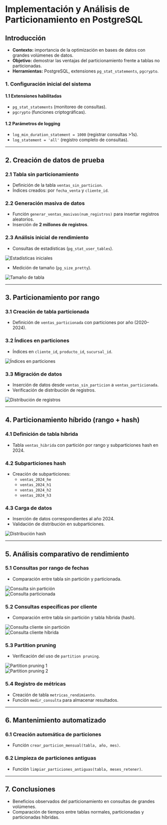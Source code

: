 # Implementación y Análisis de Particionamiento en PostgreSQL

## Introducción

- **Contexto:** importancia de la optimización en bases de datos con grandes volúmenes de datos.
- **Objetivo:** demostrar las ventajas del particionamiento frente a tablas no particionadas.
- **Herramientas:** PostgreSQL, extensiones `pg_stat_statements`, `pgcrypto`.

### 1. Configuración inicial del sistema

#### 1.1 Extensiones habilitadas

- `pg_stat_statements` (monitoreo de consultas).
- `pgcrypto` (funciones criptográficas).

#### 1.2 Parámetros de logging

- `log_min_duration_statement = 1000` (registrar consultas >1s).
- `log_statement = 'all'` (registro completo de consultas).

---

## 2. Creación de datos de prueba

### 2.1 Tabla sin particionamiento

- Definición de la tabla `ventas_sin_particion`.
- Índices creados: por `fecha_venta` y `cliente_id`.

### 2.2 Generación masiva de datos

- Función `generar_ventas_masivas(num_registros)` para insertar registros aleatorios.
- Inserción de **2 millones de registros**.

### 2.3 Análisis inicial de rendimiento

- Consultas de estadísticas (`pg_stat_user_tables`).

![Estadísticas iniciales](imagenes/estadisticas_iniciales.png)

- Medición de tamaño (`pg_size_pretty`).

![Tamaño de tabla](imagenes/tamano_tabla.png)

---

## 3. Particionamiento por rango

### 3.1 Creación de tabla particionada

- Definición de `ventas_particionada` con particiones por año (2020–2024).

### 3.2 Índices en particiones

- Índices en `cliente_id`, `producto_id`, `sucursal_id`.

![Índices en particiones](imagenes/indices_particiones.png)

### 3.3 Migración de datos

- Inserción de datos desde `ventas_sin_particion` a `ventas_particionada`.
- Verificación de distribución de registros.

![Distribución de registros](imagenes/distribucion_registros.png)

---

## 4. Particionamiento híbrido (rango + hash)

### 4.1 Definición de tabla híbrida

- Tabla `ventas_hibrida` con partición por rango y subparticiones hash en 2024.

### 4.2 Subparticiones hash

- Creación de subparticiones:
    - `ventas_2024_he`
    - `ventas_2024_h1`
    - `ventas_2024_h2`
    - `ventas_2024_h3`

### 4.3 Carga de datos

- Inserción de datos correspondientes al año 2024.
- Validación de distribución en subparticiones.

![Distribución hash](imagenes/distribucion_hash.png)

---

## 5. Análisis comparativo de rendimiento

### 5.1 Consultas por rango de fechas

- Comparación entre tabla sin partición y particionada.

![Consulta sin partición](imagenes/consulta_sin_particion.png)  
![Consulta particionada](imagenes/consulta_particionada.png)

### 5.2 Consultas específicas por cliente

- Comparación entre tabla sin partición y tabla híbrida (hash).

![Consulta cliente sin partición](imagenes/consulta_cliente_sin.png)  
![Consulta cliente híbrida](imagenes/consulta_cliente_hibrida.png)

### 5.3 Partition pruning

- Verificación del uso de `partition pruning`.

![Partition pruning 1](imagenes/pruning1.png)  
![Partition pruning 2](imagenes/pruning2.png)

### 5.4 Registro de métricas

- Creación de tabla `metricas_rendimiento`.
- Función `medir_consulta` para almacenar resultados.

---

## 6. Mantenimiento automatizado

### 6.1 Creación automática de particiones

- Función `crear_particion_mensual(tabla, año, mes)`.

### 6.2 Limpieza de particiones antiguas

- Función `limpiar_particiones_antiguas(tabla, meses_retener)`.

---

## 7. Conclusiones

- Beneficios observados del particionamiento en consultas de grandes volúmenes.
- Comparación de tiempos entre tablas normales, particionadas y particionadas híbridas.

